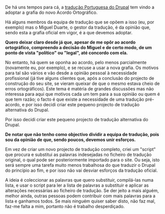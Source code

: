 De há uns tempos para cá, a [tradução Portuguesa do Drupal](http://localize.drupal.org/translate/languages/pt-pt) tem vindo a adoptar a grafia do novo Acordo Ortográfico.

Há alguns membros da equipa de tradução que se opõem a isso (eu, por exemplo) mas o Miguel Duarte, o gestor da tradução, é da opinião que, sendo esta a grafia oficial em vigor, é a que devemos adoptar.

**Quero deixar claro desde já que, apesar de me opôr ao acordo ortográfico, compreendo a decisão do Miguel e de certo modo, de um ponto de vista "político" ou "legal", até concordo com ela.**

No entanto, há quem se oponha ao acordo, pelo menos parcialmente (novamente eu, por exemplo), e se recuse a usar a nova grafia. Os motivos para tal são vários e vão desde a opinião pessoal à necessidade profissional (já tive alguns clientes que, após a conclusão do projecto de construção do seu site, se vieram queixar de que o mesmo estava cheio de erros ortográficos). Este tema é matéria de grandes discussões mas não interessa para aqui que motivos cada um tem para a sua opinião ou quem é que tem razão; o facto é que existe a necessidade de uma tradução pré-acordo, e por isso decidi criar este pequeno projecto de tradução alternativa do Drupal.

Por isso decidi criar este pequeno projecto de tradução alternativa do Drupal.

**De notar que não tenho como objectivo dividir a equipa de tradução, pois sou da opinião de que, sendo poucos, devemos unir esforços.**

Em vez de criar um novo projecto de tradução completo, criei um "script" que procura e substitui as palavras indesejadas no ficheiro de tradução original, o qual pode ser posteriormente importado para o site. Ou seja, isto será sempre uma tarefa muito menos trabalhosa do que traduzir o Drupal do princípio ao fim, e por isso não vai desviar esforços da tradução oficial.

A ideia é coleccionar as palavras que quero substituir, compilá-las numa lista, e usar o script para ler a lista de palavras a substituir e aplicar as alterações necessárias ao ficheiro de tradução. Se der jeito a mais alguém, melhor ainda, outras pessoas podem contribuir com mais palavras para a lista e ganhamos todos. Se mais ninguém quiser saber disto, não faz mal, faz-me falta a mim, portanto não é trabalho desperdiçado.

